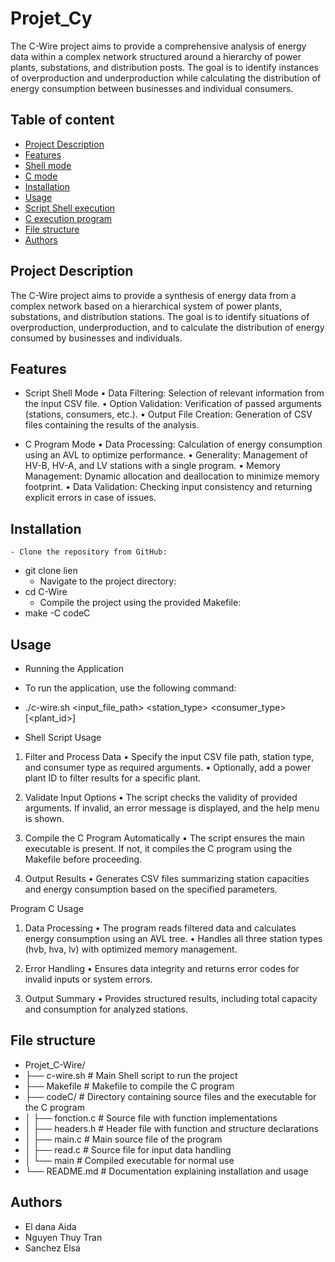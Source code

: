 # Projet_Cy

The C-Wire project aims to provide a comprehensive analysis of energy data within a complex network structured around a hierarchy of power plants, substations, and distribution posts. The goal is to identify instances of overproduction and underproduction while calculating the distribution of energy consumption between businesses and individual consumers.

## Table of content 
- [Project Description](#project-description)
- [Features](#features)
- [Shell mode](#Shell-mode)
- [C mode](#c-mode)
- [Installation](#installation)
- [Usage](#usage)
- [Script Shell execution](#script-shell-execution)
- [C execution program](#c-execution-program)
- [File structure](#file-structure)
- [Authors](#authors)

## Project Description
The C-Wire project aims to provide a synthesis of energy data from a complex network based on a hierarchical system of power plants, substations, and distribution stations. The goal is to identify situations of overproduction, underproduction, and to calculate the distribution of energy consumed by businesses and individuals.

## Features
- Script Shell Mode
	•	Data Filtering: Selection of relevant information from the input CSV file.
	•	Option Validation: Verification of passed arguments (stations, consumers, etc.).
	•	Output File Creation: Generation of CSV files containing the results of the analysis.

- C Program Mode
	•	Data Processing: Calculation of energy consumption using an AVL to optimize performance.
	•	Generality: Management of HV-B, HV-A, and LV stations with a single program.
	•	Memory Management: Dynamic allocation and deallocation to minimize memory footprint.
	•	Data Validation: Checking input consistency and returning explicit errors in case of issues.

## Installation 
	- Clone the repository from GitHub:
- git clone lien
	- Navigate to the project directory:
- cd C-Wire
	- Compile the project using the provided Makefile:
- make -C codeC


## Usage
- Running the Application

- To run the application, use the following command:

- ./c-wire.sh <input_file_path> <station_type> <consumer_type> [<plant_id>]

- Shell Script Usage

1. Filter and Process Data
	•	Specify the input CSV file path, station type, and consumer type as required arguments.
	•	Optionally, add a power plant ID to filter results for a specific plant.

2. Validate Input Options
	•	The script checks the validity of provided arguments. If invalid, an error message is displayed, and the help menu is shown.

3. Compile the C Program Automatically
	•	The script ensures the main executable is present. If not, it compiles the C program using the Makefile before proceeding.

4. Output Results
	•	Generates CSV files summarizing station capacities and energy consumption based on the specified parameters.

Program C Usage

1. Data Processing
	•	The program reads filtered data and calculates energy consumption using an AVL tree.
	•	Handles all three station types (hvb, hva, lv) with optimized memory management.

2. Error Handling
	•	Ensures data integrity and returns error codes for invalid inputs or system errors.

3. Output Summary
	•	Provides structured results, including total capacity and consumption for analyzed stations.

## File structure
- Projet_C-Wire/
- ├── c-wire.sh          # Main Shell script to run the project
- ├── Makefile           # Makefile to compile the C program
- ├── codeC/             # Directory containing source files and the executable for the C program
- │   ├── fonction.c     # Source file with function implementations
- │   ├── headers.h      # Header file with function and structure declarations
- │   ├── main.c         # Main source file of the program
- │   ├── read.c         # Source file for input data handling
- │   └── main           # Compiled executable for normal use
- └── README.md          # Documentation explaining installation and usage


 ## Authors
- El dana Aida
- Nguyen Thuy Tran
- Sanchez Elsa






 

